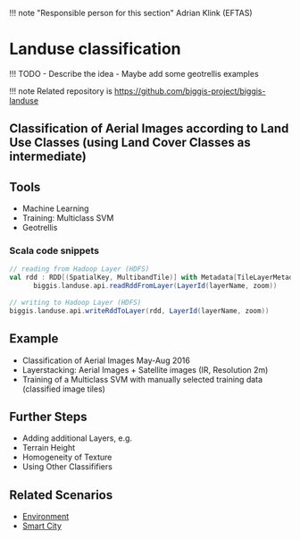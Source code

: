 !!! note "Responsible person for this section"
    Adrian Klink (EFTAS)

# Landuse classification

!!! TODO
    - Describe the idea
    - Maybe add some geotrellis examples

!!! note
    Related repository is https://github.com/biggis-project/biggis-landuse
  
## Classification of Aerial Images according to Land Use Classes (using Land Cover Classes as intermediate)

## Tools
- Machine Learning
- Training: Multiclass SVM
- Geotrellis

### Scala code snippets

```scala
// reading from Hadoop Layer (HDFS)
val rdd : RDD[(SpatialKey, MultibandTile)] with Metadata[TileLayerMetadata[SpatialKey]] =
      biggis.landuse.api.readRddFromLayer(LayerId(layerName, zoom))
      
// writing to Hadoop Layer (HDFS)
biggis.landuse.api.writeRddToLayer(rdd, LayerId(layerName, zoom))
```

## Example
- Classification of Aerial Images May-Aug 2016
- Layerstacking: Aerial Images + Satellite images (IR, Resolution 2m)
- Training of a Multiclass SVM with manually selected training data (classified image tiles)

## Further Steps
- Adding additional Layers, e.g.
- Terrain Height
- Homogeneity of Texture
- Using Other Classififiers

## Related Scenarios
- [Environment](../scenarios/03_env.md)
- [Smart City](../scenarios/01_city.md)
